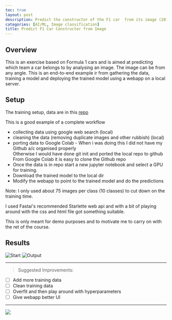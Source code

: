 ```yaml
---
toc: true
layout: post
description: Predict the constructor of the F1 car  from its image (2017-2020 season)
categories: [AI/ML, Image classification]
title: Predict F1 Car Constructor from Image
---
```


## Overview  

This is an exercise based on Formula 1 cars and is  aimed at predicting which team a car belongs to by analysing an image. The image can be from any angle. This is an end-to-end example ir from gathering the data, training a model and deploying the trained model using a webapp on a local server.

## Setup  

The training setup, data are in this [repo](https://github.com/DexterDSilva/f1cars-detector)

This is a good example of a complete workflow
  - collecting data using google web search (local) 
  - cleaning the data (removing duplicate images and other rubbish) (local) 
  - porting data to Google Colab - When i was doing this I did not have my Github a/c organised properly  
  Otherwise I would have done git init and ported the local repo to github  
  From Google Colab it is easy to clone the Github repo 
  - Once the data is in repo start a new jupyter notebook and select a GPU for training.  
  - Download the trained model to the local dir  
  - Modify the webapp to point to the trained model and do the predictions
  
Note: I only used about 75 images per class (10 classes) to cut down on the training time.

I used Fastai's recommended Starlette web api and with a bit of playing around with the css and html file got something suitable.

This is only meant for demo purposes and to motivate me to carry on with the ret of the course.

## Results  

![]({{"/"|relative_url}}/images/f1carpred-fp-1.png "Start")
![]({{"/"|relative_url}}/images/f1carpred-fp-3.png "Output")

---

 > Suggested Improvements:
 - [ ] Add more training data
 - [ ] Clean training data 
 - [ ] Overfit and then play around with hyperparameters
 - [ ] Give webapp better UI
---

![]({{"/"|relative_url}}/images/onpointai_logo.gif)
